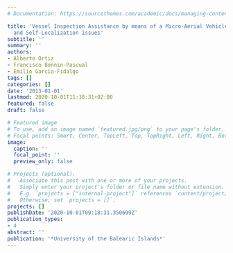 ```yaml
---
# Documentation: https://sourcethemes.com/academic/docs/managing-content/

title: 'Vessel Inspection Assistance by means of a Micro-Aerial Vehicle: Control Architecture
  and Self-Localization Issues'
subtitle: ''
summary: ''
authors:
- Alberto Ortiz
- Francisco Bonnin-Pascual
- Emilio Garcia-Fidalgo
tags: []
categories: []
date: '2013-01-01'
lastmod: 2020-10-01T11:18:31+02:00
featured: false
draft: false

# Featured image
# To use, add an image named `featured.jpg/png` to your page's folder.
# Focal points: Smart, Center, TopLeft, Top, TopRight, Left, Right, BottomLeft, Bottom, BottomRight.
image:
  caption: ''
  focal_point: ''
  preview_only: false

# Projects (optional).
#   Associate this post with one or more of your projects.
#   Simply enter your project's folder or file name without extension.
#   E.g. `projects = ["internal-project"]` references `content/project/deep-learning/index.md`.
#   Otherwise, set `projects = []`.
projects: []
publishDate: '2020-10-01T09:18:31.350699Z'
publication_types:
- 4
abstract: ''
publication: '*University of the Balearic Islands*'
---
```

